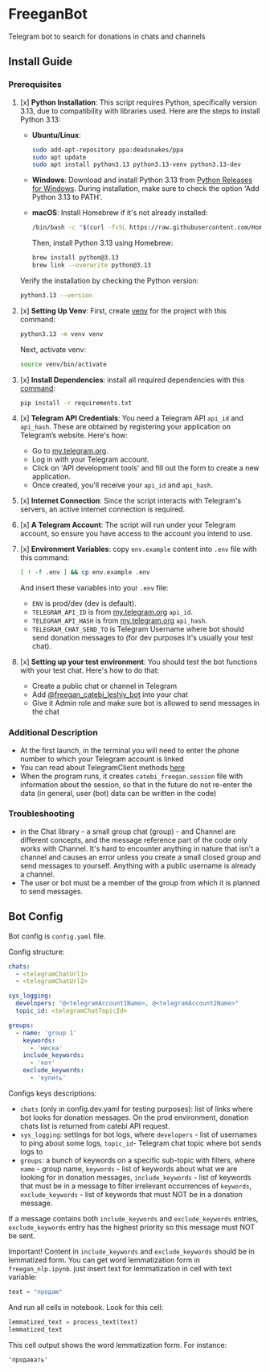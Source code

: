 # FreeganBot

Telegram bot to search for donations in chats and channels

## Install Guide

### Prerequisites

1. [x] **Python Installation**: This script requires Python, specifically version 3.13, due to compatibility with libraries
   used. Here are the steps to install Python 3.13:

    - **Ubuntu/Linux**:
      ```bash
      sudo add-apt-repository ppa:deadsnakes/ppa
      sudo apt update
      sudo apt install python3.13 python3.13-venv python3.13-dev
      ```

    - **Windows**:
      Download and install Python 3.13 from [Python Releases for Windows](https://www.python.org/downloads/windows/). During installation, make sure to check the
      option 'Add Python 3.13 to PATH'.

    - **macOS**:
      Install Homebrew if it's not already installed:
      ```bash
      /bin/bash -c "$(curl -fsSL https://raw.githubusercontent.com/Homebrew/install/HEAD/install.sh)"
      ```
      Then, install Python 3.13 using Homebrew:
      ```bash
      brew install python@3.13
      brew link --overwrite python@3.13
      ```

   Verify the installation by checking the Python version:
   ```bash
   python3.13 --version
   ```
2. [x] **Setting Up Venv**: First, create [venv](https://docs.python.org/3/library/venv.html) for the project with this
   command:
   ```bash
   python3.13 -m venv venv
   ```
   Next, activate venv:
   ```bash
   source venv/bin/activate
   ```
3. [x] **Install Dependencies**: install all required dependencies with
   this [command](https://pip.pypa.io/en/stable/user_guide/):

   ```bash
   pip install -r requirements.txt
   ```
4. [x] **Telegram API Credentials**: You need a Telegram API `api_id` and `api_hash`. These are obtained by registering your
   application on Telegram’s website. Here's how:

    - Go to [my.telegram.org](https://my.telegram.org).
    - Log in with your Telegram account.
    - Click on 'API development tools' and fill out the form to create a new application.
    - Once created, you'll receive your `api_id` and `api_hash`.
5. [x] **Internet Connection**: Since the script interacts with Telegram's servers, an active internet connection is
   required.
6. [x] **A Telegram Account**: The script will run under your Telegram account, so ensure you have access to the account you
   intend to use.
7. [x] **Environment Variables**: copy `env.example` content into `.env` file with this command:
   ```bash
   [ ! -f .env ] && cp env.example .env
   ```
   And insert these variables into your `.env` file:

    - `ENV` is prod/dev (dev is default).
    - `TELEGRAM_API_ID` is from [my.telegram.org](https://my.telegram.org) `api_id`.
    - `TELEGRAM_API_HASH` is from [my.telegram.org](https://my.telegram.org) `api_hash`.
    - `TELEGRAM_CHAT_SEND_TO` is Telegram Username where bot should send donation messages to (for dev purposes it's
      usually your test chat).
8. [x] **Setting up your test environment**: You should test the bot functions with your test chat. Here's how to do that:

    - Create a public chat or channel in Telegram
    - Add [@freegan_catebi_leshiy_bot](https://t.me/freegan_catebi_leshiy_bot) into your chat
    - Give it Admin role and make sure bot is allowed to send messages in the chat

### Additional Description

- At the first launch, in the terminal you will need to enter the phone number to which your Telegram account is linked
- You can read about TelegramClient methods [here](https://docs.telethon.dev/en/stable/modules/client.html)
- When the program runs, it creates `catebi_freegan.session` file with information about the session, so that in the
  future do not re-enter the data (in general, user (bot) data can be written in the code)

### Troubleshooting

- in the Chat library - a small group chat (group) - and Channel are different concepts, and the message reference part
  of the code only works with Channel. It's hard to encounter anything in nature that isn't a channel and causes an
  error unless you create a small closed group and send messages to yourself. Anything with a public username is already
  a channel.
- The user or bot must be a member of the group from which it is planned to send messages.

## Bot Config

Bot config is `config.yaml` file.

Config structure:

   ```yaml
   chats:
     - <telegramChatUrl1>
     - <telegramChatUrl2>

   sys_logging:
     developers: "@<telegramAccount1Name>, @<telegramAccount2Name>"
     topic_id: <telegramChatTopicId>

   groups:
     - name: 'group 1'
       keywords:
         - 'миска'
       include_keywords:
         - 'кот'
       exclude_keywords:
         - 'купить'
   ```

Configs keys descriptions:

- `chats` (only in config.dev.yaml for testing purposes): list of links where bot looks for donation messages. On the
  prod environment, donation chats list is returned from catebi API request.
- `sys_logging`: settings for bot logs, where `developers` - list of usernames to ping about some logs, `topic_id`-
  Telegram chat topic where bot sends logs to
- `groups`: a bunch of keywords on a specific sub-topic with filters, where `name` - group name, `keywords` - list of
  keywords about what we are looking for in donation messages, `include_keywords` - list of keywords that must be in a
  message to filter irrelevant occurrences of `keywords`, `exclude_keywords` - list of keywords that must NOT be in a
  donation message.

If a message contains both `include_keywords` and `exclude_keywords` entries, `exclude_keywords` entry has the highest
priority so this message must NOT be sent.

Important! Content in `include_keywords` and `exclude_keywords` should be in lemmatized form. You can get word
lemmatization form in `freegan_nlp.ipynb`. just insert text for lemmatization in cell with text variable:

```python
text = "продаю"
```   

And run all cells in notebook. Look for this cell:

```python
lemmatized_text = process_text(text)
lemmatized_text
```

This cell output shows the word lemmatization form. For instance:

```
'продавать'
```

